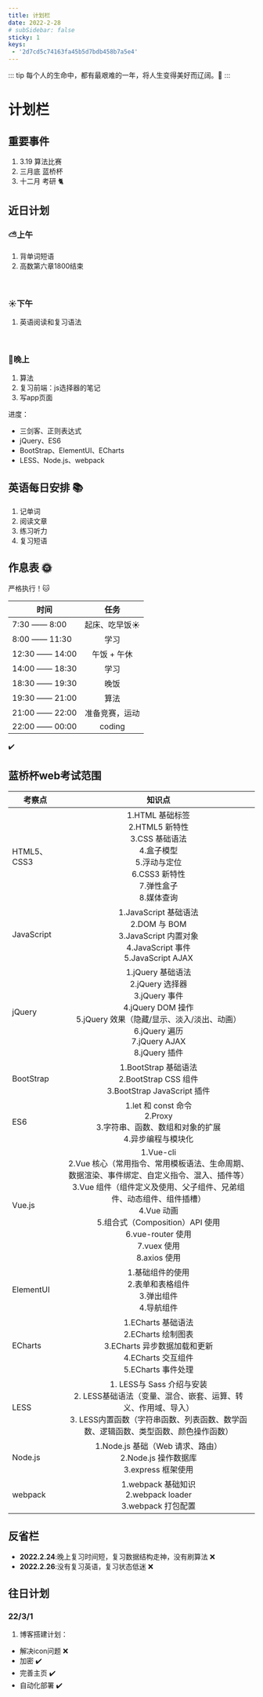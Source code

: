 ```yaml
---
title: 计划栏
date: 2022-2-28
# subSidebar: false
sticky: 1
keys:
 - '2d7cd5c74163fa45b5d7bdb458b7a5e4'
---
```


::: tip
每个人的生命中，都有最艰难的一年，将人生变得美好而辽阔。:cherry_blossom:
:::

<!-- more -->

# 计划栏


## 重要事件

1. 3.19 算法比赛
2. 三月底 蓝桥杯
3. 十二月 考研 :cat2:

## 近日计划


### :partly_sunny:上午
1. 背单词短语
2. 高数第六章1800结束


<br>

### :sunny:下午
1. 英语阅读和复习语法

<br>

### :crescent_moon:晚上
1. 算法
2. 复习前端：js选择器的笔记
3. 写app页面


进度：
 - 三剑客、正则表达式
 - jQuery、ES6
 - BootStrap、ElementUI、ECharts
 - LESS、Node.js、webpack

## 英语每日安排 :books:
1. 记单词   
2. 阅读文章
3. 练习听力
4. 复习短语

## 作息表 :sun_with_face:
严格执行！:cat:

| 时间            | 任务                    |
| --------------- |:-------------------:    |
| 7:30 —— 8:00    | 起床、吃早饭:sunny:     |
| 8:00 —— 11:30   | 学习                    |
| 12:30 —— 14:00  | 午饭 + 午休             |
| 14:00 —— 18:30  | 学习                    |
| 18:30 —— 19:30  | 晚饭                    |
| 19:30 —— 21:00  | 算法                    |
| 21:00 —— 22:00  | 准备竞赛，运动          |
| 22:00 —— 00:00  | coding                  |


:heavy_check_mark:


## 蓝桥杯web考试范围

| 考察点            | 知识点                    |
| --------------- |:-------------------:    |
| HTML5、CSS3    |  1.HTML 基础标签 <br> 2.HTML5 新特性  <br>  3.CSS 基础语法 <br> 4.盒子模型 <br> 5.浮动与定位 <br> 6.CSS3 新特性 <br> 7.弹性盒子 <br> 8.媒体查询|
| JavaScript   | 1.JavaScript 基础语法 <br> 2.DOM 与 BOM  <br> 3.JavaScript 内置对象 <br> 4.JavaScript 事件 <br> 5.JavaScript AJAX           |
| jQuery  | 1.jQuery 基础语法  <br> 2.jQuery 选择器  <br> 3.jQuery 事件 <br> 4.jQuery DOM 操作 <br>  5.jQuery 效果（隐藏/显示、淡入/淡出、动画）<br> 6.jQuery 遍历 <br>  7.jQuery AJAX  <br>  8.jQuery 插件 |
| BootStrap  | 1.BootStrap 基础语法  <br>  2.BootStrap CSS 组件   <br>  3.BootStrap JavaScript 插件           |
| ES6  | 1.let 和 const 命令 <br> 2.Proxy  <br>  3.字符串、函数、数组和对象的扩展  <br> 4.异步编程与模块化           |
| Vue.js  | 1.Vue-cli  <br> 2.Vue 核心（常用指令、常用模板语法、生命周期、数据渲染、事件绑定、自定义指令、混入、插件等）<br>  3.Vue 组件（组件定义及使用、父子组件、兄弟组件、动态组件、组件插槽）<br>  4.Vue 动画  <br>  5.组合式（Composition）API 使用 <br>  6.vue-router 使用  <br> 7.vuex 使用 <br> 8.axios 使用|
| ElementUI  | 1.基础组件的使用  <br>  2.表单和表格组件  <br>  3.弹出组件 <br>  4.导航组件  |
| ECharts  | 1.ECharts 基础语法 <br> 2.ECharts 绘制图表  <br> 3.ECharts 异步数据加载和更新 <br> 4.ECharts 交互组件 <br> 5.ECharts 事件处理|
| LESS  | 1. LESS与 Sass 介绍与安装 <br> 2. LESS基础语法（变量、混合、嵌套、运算、转义、作用域、导入）<br> 3. LESS内置函数（字符串函数、列表函数、数学函数、逻辑函数、类型函数、颜色操作函数）|
| Node.js  | 1.Node.js 基础（Web 请求、路由）  <br>  2.Node.js 操作数据库  <br>  3.express 框架使用|
| webpack  | 1.webpack 基础知识  <br>  2.webpack loader  <br>  3.webpack 打包配置|

## 反省栏

- **2022.2.24**:晚上复习时间短，复习数据结构走神，没有刷算法 :x:
- **2022.2.26**:没有复习英语，复习状态低迷 :x:


## 往日计划

### 22/3/1
1. 博客搭建计划：
  - 解决icon问题  :x:
  - 加密  :heavy_check_mark:
  - 完善主页  :heavy_check_mark:
  - 自动化部署  :heavy_check_mark:


